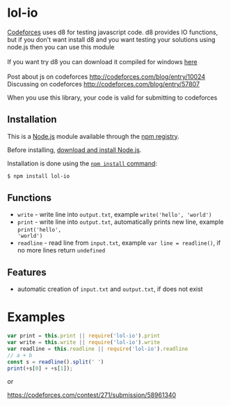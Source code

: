 # lol-io

<a href="codefores.ru">Codeforces</a> uses d8 for testing javascript code. d8 provides IO functions, but if you don't want install d8 and you want testing your solutions using node.js then you can use this module<br><br>
If you want try d8 you can download it compiled for windows <a href="http://assets.codeforces.com/files/v8-3.32.0.7z">here</a><br><br>
Post about js on codeforces http://codeforces.com/blog/entry/10024<br>
Discussing on codeforces http://codeforces.com/blog/entry/57807

When you use this library, your code is valid for submitting to codeforces

## Installation

This is a [Node.js](https://nodejs.org/en/) module available through the
[npm registry](https://www.npmjs.com/).

Before installing, [download and install Node.js](https://nodejs.org/en/download/).

Installation is done using the
[`npm install` command](https://docs.npmjs.com/getting-started/installing-npm-packages-locally):

```bash
$ npm install lol-io
```

## Functions
- <code>write</code> - write line into <code>output.txt</code>, example <code>write('hello', 'world')</code>
- <code>print</code> - write line into <code>output.txt</code>, automatically prints new line, example <code>print('hello', 'world')</code>
- <code>readline</code> - read line from <code>input.txt</code>, example <code>var line = readline()</code>, if no more lines return <code>undefined</code>

## Features 
- automatic creation of <code>input.txt</code> and <code>output.txt</code>, if does not exist


# Examples

```js
var print = this.print || require('lol-io').print
var write = this.write || require('lol-io').write
var readline = this.readline || require('lol-io').readline
// a + b
const s = readline().split(' ')
print(+s[0] + +s[1]);
```

or

https://codeforces.com/contest/271/submission/58961340
